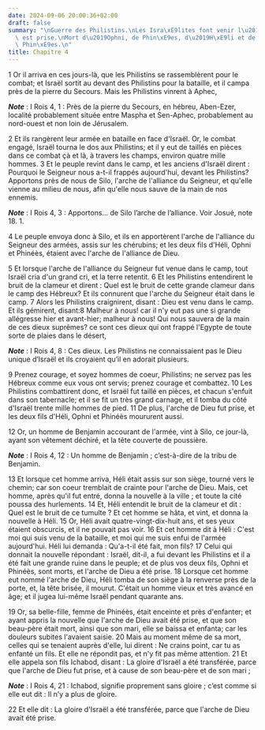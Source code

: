 ```yaml
---
date: 2024-09-06 20:00:36+02:00
draft: false
summary: "\nGuerre des Philistins.\nLes Isra\xE9lites font venir l\u2019arche qui\
  \ est prise.\nMort d\u2019Ophni, de Phin\xE9es, d\u2019H\xE9li et de la femme de\
  \ Phin\xE9es.\n"
title: Chapitre 4
---
```





1 Or il arriva en ces jours-là, que les Philistins se rassemblèrent pour le combat; et Israël sortit au devant des Philistins pour la bataille, et il campa près de la pierre du Secours. Mais les Philistins vinrent à Aphec,

***Note*** :  I Rois 4, 1 : Près de la pierre du Secours, en hébreu, Aben-Ezer, localité probablement située entre Maspha et Sen-Aphec, probablement au nord-ouest et non loin de Jérusalem.


2 Et ils rangèrent leur armée en bataille en face d'Israël. Or, le combat engagé, Israël tourna le dos aux Philistins; et il y eut de taillés en pièces dans ce combat çà et là, à travers les champs, environ quatre mille hommes. 3 Et le peuple revint dans le camp, et les anciens d'Israël dirent : Pourquoi le Seigneur nous a-t-il frappés aujourd'hui, devant les Philistins? Apportons près de nous de Silo, l'arche de l'alliance du Seigneur, et qu'elle vienne au milieu de nous, afin qu'elle nous sauve de la main de nos ennemis.

***Note*** :  I Rois 4, 3 : Apportons… de Silo l’arche de l’alliance. Voir Josué, note 18. 1.

4 Le peuple envoya donc à Silo, et ils en apportèrent l'arche de l'alliance du Seigneur des armées, assis sur les chérubins; et les deux fils d'Héli, Ophni et Phinéès, étaient avec l'arche de l'alliance de Dieu.


5 Et lorsque l'arche de l'alliance du Seigneur fut venue dans le camp, tout Israël cria d'un grand cri, et la terre retentit. 6 Et les Philistins entendirent le bruit de la clameur et dirent : Quel est le bruit de cette grande clameur dans le camp des Hébreux? Et ils connurent que l'arche du Seigneur était dans le camp. 7 Alors les Philistins craignirent, disant : Dieu est venu dans le camp. Et ils gémirent, disant:8 Malheur à nous! car il n'y eut pas une si grande allégresse hier et avant-hier; malheur à nous! Qui nous sauvera de la main de ces dieux suprêmes? ce sont ces dieux qui ont frappé l'Egypte de toute sorte de plaies dans le désert,

***Note*** :  I Rois 4, 8 : Ces dieux. Les Philistins ne connaissaient pas le Dieu unique d’Israël et ils croyaient qu’il en adorait plusieurs.

9 Prenez courage, et soyez hommes de coeur, Philistins; ne servez pas les Hébreux comme eux vous ont servis; prenez courage et combattez. 10 Les Philistins combattirent donc, et Israël fut taillé en pièces, et chacun s'enfuit dans son tabernacle; et il se fit un très grand carnage, et il tomba du côté d'Israël trente mille hommes de pied. 11 De plus, l'arche de Dieu fut prise, et les deux fils d'Héli, Ophni et Phinéès moururent aussi.


12 Or, un homme de Benjamin accourant de l'armée, vint à Silo, ce jour-là, ayant son vêtement déchiré, et la tête couverte de poussière.

***Note*** :  I Rois 4, 12 : Un homme de Benjamin ; c’est-à-dire de la tribu de Benjamin.

13 Et lorsque cet homme arriva, Héli était assis sur son siège, tourné vers le chemin; car son coeur tremblait de crainte pour l'arche de Dieu. Mais, cet homme, après qu'il fut entré, donna la nouvelle à la ville ; et toute la cité poussa des hurlements. 14 Et, Héli entendit le bruit de la clameur et dit : Quel est le bruit de ce tumulte ? Et cet homme se hâta, et vint, et donna la nouvelle à Héli. 15 Or, Héli avait quatre-vingt-dix-huit ans, et ses yeux étaient obscurcis, et il ne pouvait pas voir. 16 Et cet homme dit à Héli : C'est moi qui suis venu de la bataille, et moi qui me suis enfui de l'armée aujourd'hui. Héli lui demanda : Qu'a-t-il été fait, mon fils? 17 Celui qui donnait la nouvelle répondant : Israël, dit-il, a fui devant les Philistins et il a été fait une grande ruine dans le peuple; et de plus vos deux fils, Ophni et Phinéès, sont morts, et l'arche de Dieu a été prise. 18 Lorsque cet homme eut nommé l'arche de Dieu, Héli tomba de son siège à la renverse près de la porte, et, la tête brisée, il
mourut. C'était un homme vieux et très avancé en âge; et il jugea lui-même Israël pendant quarante ans.


19 Or, sa belle-fille, femme de Phinéès, était enceinte et près d'enfanter; et ayant appris la nouvelle que l'arche de Dieu avait été prise, et que son beau-père était mort, ainsi que son mari, elle se baissa et enfanta; car les douleurs subites l'avaient saisie. 20 Mais au moment même de sa mort, celles qui se tenaient auprès d'elle, lui dirent : Ne crains point, car tu as enfanté un fils. Et elle ne répondit pas, et n'y fit pas même attention. 21 Et elle appela son fils Ichabod, disant : La gloire d'Israël a été transférée, parce que l'arche de Dieu fut prise, et à cause de son beau-père et de son mari ;

***Note*** :  I Rois 4, 21 : Ichabod, signifie proprement sans gloire ; c’est comme si elle eut dit : Il n’y a plus de gloire.

22 Et elle dit : La gloire d'Israël a été transférée, parce que l'arche de Dieu avait été prise.

